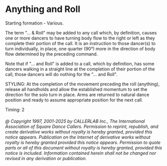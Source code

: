 
# Anything and Roll

Starting formation - Various. 

The term "... & Roll" may be added to any call which, by definition,
causes one or more dancers to have turning body flow to the right or left
as they complete their portion of the call.
It is an instruction to those dancer(s) to turn
individually, in place, one quarter (90°) more in the direction of body flow
determined by the preceding command. 

Note that if "... and Roll" is added to a call, which by definition, has some
dancers walking in a straight line at the completion of their portion of the call, those
dancers will do nothing for the "... and Roll". 

STYLING: At the completion of the movement preceding the roll (anything), release all handholds and allow the established momentum to set the direction for the solo turn in place. Arms are returned to  natural dance position and ready to assume appropriate position for the next call.

Timing: 2

###### @ Copyright 1997, 2001-2025 by CALLERLAB Inc., The International Association of Square Dance Callers. Permission to reprint, republish, and create derivative works without royalty is hereby granted, provided this notice appears. Publication on the Internet of derivative works without royalty is hereby granted provided this notice appears. Permission to quote parts or all of this document without royalty is hereby granted, provided this notice is included. Information contained herein shall not be changed nor revised in any derivation or publication.

